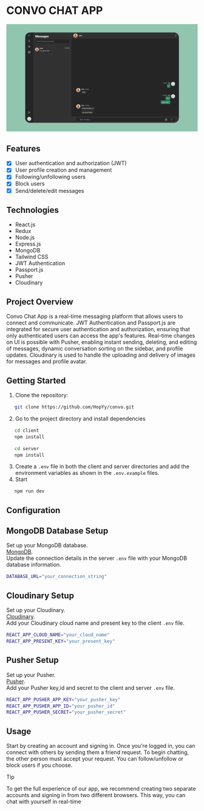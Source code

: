 # CONVO CHAT APP

![convo](https://raw.githubusercontent.com/HopYy/convo/main/convo.jpg)

## Features
- [x] User authentication and authorization (JWT)
- [x] User profile creation and management
- [x] Following/unfollowing users
- [x] Block users
- [x] Send/delete/edit messages

## Technologies
+ React.js
+ Redux
+ Node.js
+ Express.js
+ MongoDB
+ Tailwind CSS
+ JWT Authentication
+ Passport.js
+ Pusher
+ Cloudinary

## Project Overview
Convo Chat App is a real-time messaging platform that allows users to connect and communicate. JWT Authentication and Passport.js are integrated for secure user authentication and authorization, ensuring that only authenticated users can access the app's features.
Real-time changes on UI is possible with Pusher, enabling instant sending, deleting, and editing of messages, dynamic conversation sorting on the sidebar, and profile updates. Cloudinary is used to handle the uploading and delivery of images for messages and profile avatar.

## Getting Started

1. Clone the repository:
```bash
   git clone https://github.com/HopYy/convo.git
```
2. Go to the project directory and install dependencies
```bash
   cd client
   npm install
```
```bash
   cd server
   npm install
```
3. Create a ```.env``` file in both the client and server directories and add the environment variables as shown in the ```.env.example``` files.
4. Start
```bash
   npm run dev
```

## Configuration

## MongoDB Database Setup
Set up your MongoDB database.
<br />
[MongoDB](https://www.mongodb.com).
<br />
Update the connection details in the server ```.env``` file with your MongoDB database information.
```bash
DATABASE_URL="your_connection_string"
```

## Cloudinary Setup
Set up your Cloudinary.
<br />
[Cloudinary](https://cloudinary.com).
<br />
Add your Cloudinary cloud name and present key to the client ```.env``` file.
```bash
REACT_APP_CLOUD_NAME="your_cloud_name"
REACT_APP_PRESENT_KEY="your_present_key"
```

## Pusher Setup
Set up your Pusher.
<br />
[Pusher](https://dashboard.pusher.com).
<br />
Add your Pusher key,id and secret to the client and server ```.env``` file.
```bash
REACT_APP_PUSHER_APP_KEY="your_pusher_key"
REACT_APP_PUSHER_APP_ID="your_pusher_id"
REACT_APP_PUSHER_SECRET="your_pusher_secret"
```

## Usage
Start by creating an account and signing in. Once you're logged in, you can connect with others by sending them a friend request. To begin chatting, the other person must accept your request. You can follow/unfollow or block users if you choose.
> [!TIP]
> To get the full experience of our app, we recommend creating two separate accounts and signing in from two different browsers. This way, you can chat with yourself in real-time
